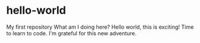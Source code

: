 # hello-world
My first repository
What am I doing here? Hello world, this is exciting! Time to learn to code. I'm grateful for this new adventure.
